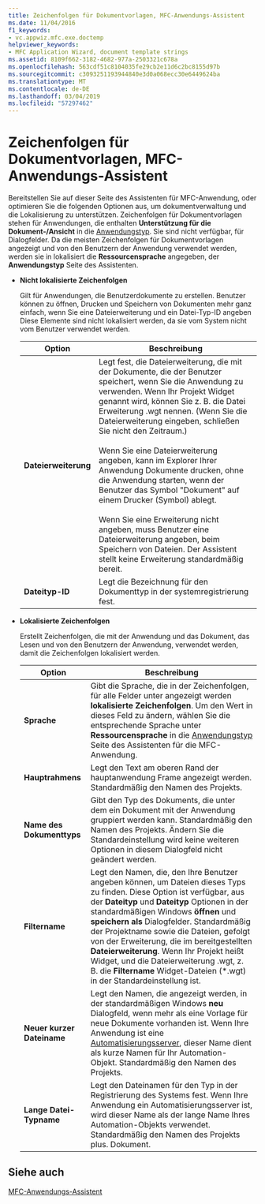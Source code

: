 ```yaml
---
title: Zeichenfolgen für Dokumentvorlagen, MFC-Anwendungs-Assistent
ms.date: 11/04/2016
f1_keywords:
- vc.appwiz.mfc.exe.doctemp
helpviewer_keywords:
- MFC Application Wizard, document template strings
ms.assetid: 8109f662-3182-4682-977a-2503321c678a
ms.openlocfilehash: 563cdf51c8104035fe29cb2e11d6c2bc8155d97b
ms.sourcegitcommit: c3093251193944840e3d0a068ecc30e6449624ba
ms.translationtype: MT
ms.contentlocale: de-DE
ms.lasthandoff: 03/04/2019
ms.locfileid: "57297462"
---
```

# <a name="document-template-strings-mfc-application-wizard"></a>Zeichenfolgen für Dokumentvorlagen, MFC-Anwendungs-Assistent

Bereitstellen Sie auf dieser Seite des Assistenten für MFC-Anwendung, oder optimieren Sie die folgenden Optionen aus, um dokumentverwaltung und die Lokalisierung zu unterstützen. Zeichenfolgen für Dokumentvorlagen stehen für Anwendungen, die enthalten **Unterstützung für die Dokument-/Ansicht** in die [Anwendungstyp](../../mfc/reference/application-type-mfc-application-wizard.md). Sie sind nicht verfügbar, für Dialogfelder. Da die meisten Zeichenfolgen für Dokumentvorlagen angezeigt und von den Benutzern der Anwendung verwendet werden, werden sie in lokalisiert die **Ressourcensprache** angegeben, der **Anwendungstyp** Seite des Assistenten.

- **Nicht lokalisierte Zeichenfolgen**

   Gilt für Anwendungen, die Benutzerdokumente zu erstellen. Benutzer können zu öffnen, Drucken und Speichern von Dokumenten mehr ganz einfach, wenn Sie eine Dateierweiterung und ein Datei-Typ-ID angeben Diese Elemente sind nicht lokalisiert werden, da sie vom System nicht vom Benutzer verwendet werden.

   |Option|Beschreibung|
   |------------|-----------------|
   |**Dateierweiterung**|Legt fest, die Dateierweiterung, die mit der Dokumente, die der Benutzer speichert, wenn Sie die Anwendung zu verwenden. Wenn Ihr Projekt Widget genannt wird, können Sie z. B. die Datei Erweiterung .wgt nennen. (Wenn Sie die Dateierweiterung eingeben, schließen Sie nicht den Zeitraum.)<br /><br /> Wenn Sie eine Dateierweiterung angeben, kann im Explorer Ihrer Anwendung Dokumente drucken, ohne die Anwendung starten, wenn der Benutzer das Symbol "Dokument" auf einem Drucker (Symbol) ablegt.<br /><br /> Wenn Sie eine Erweiterung nicht angeben, muss Benutzer eine Dateierweiterung angeben, beim Speichern von Dateien. Der Assistent stellt keine Erweiterung standardmäßig bereit.|
   |**Dateityp-ID**|Legt die Bezeichnung für den Dokumenttyp in der systemregistrierung fest.|

- **Lokalisierte Zeichenfolgen**

   Erstellt Zeichenfolgen, die mit der Anwendung und das Dokument, das Lesen und von den Benutzern der Anwendung, verwendet werden, damit die Zeichenfolgen lokalisiert werden.

   |Option|Beschreibung|
   |------------|-----------------|
   |**Sprache**|Gibt die Sprache, die in der Zeichenfolgen, für alle Felder unter angezeigt werden **lokalisierte Zeichenfolgen**. Um den Wert in dieses Feld zu ändern, wählen Sie die entsprechende Sprache unter **Ressourcensprache** in die [Anwendungstyp](../../mfc/reference/application-type-mfc-application-wizard.md) Seite des Assistenten für die MFC-Anwendung.|
   |**Hauptrahmens**|Legt den Text am oberen Rand der hauptanwendung Frame angezeigt werden. Standardmäßig den Namen des Projekts.|
   |**Name des Dokumenttyps**|Gibt den Typ des Dokuments, die unter dem ein Dokument mit der Anwendung gruppiert werden kann. Standardmäßig den Namen des Projekts. Ändern Sie die Standardeinstellung wird keine weiteren Optionen in diesem Dialogfeld nicht geändert werden.|
   |**Filtername**|Legt den Namen, die, den Ihre Benutzer angeben können, um Dateien dieses Typs zu finden. Diese Option ist verfügbar, aus der **Dateityp** und **Dateityp** Optionen in der standardmäßigen Windows **öffnen** und **speichern als** Dialogfelder. Standardmäßig der Projektname sowie die Dateien, gefolgt von der Erweiterung, die im bereitgestellten **Dateierweiterung**. Wenn Ihr Projekt heißt Widget, und die Dateierweiterung .wgt, z. B. die **Filtername** Widget-Dateien (*.wgt) in der Standardeinstellung ist.|
   |**Neuer kurzer Dateiname**|Legt den Namen, die angezeigt werden, in der standardmäßigen Windows **neu** Dialogfeld, wenn mehr als eine Vorlage für neue Dokumente vorhanden ist. Wenn Ihre Anwendung ist eine [Automatisierungsserver](../../mfc/automation-servers.md), dieser Name dient als kurze Namen für Ihr Automation-Objekt. Standardmäßig den Namen des Projekts.|
   |**Lange Datei-Typname**|Legt den Dateinamen für den Typ in der Registrierung des Systems fest. Wenn Ihre Anwendung ein Automatisierungsserver ist, wird dieser Name als der lange Name Ihres Automation-Objekts verwendet. Standardmäßig den Namen des Projekts plus. Dokument.|

## <a name="see-also"></a>Siehe auch

[MFC-Anwendungs-Assistent](../../mfc/reference/mfc-application-wizard.md)
